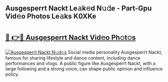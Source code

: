 ## Ausgesperrt Nackt Le𝚊k𝚎d N𝚞𝚍e - Part-Gpu Vid𝚎o Photos Le𝚊ks K0XKe

# <h2><a href="http://fb46l3.evod.top/?m=Ausgesperrt+Nackt">🔗 👉🔴 Ausgesperrt Nackt Vid𝚎o Ph𝚘t𝚘s</a></h2>

[![Ausgesperrt Nackt N𝚞d𝚎s](https://i.imgur.com/8V9OHl7.gif)](http://fb46l3.evod.top/?m=Ausgesperrt+Nackt)
Social media personality Ausgesperrt Nackt, famous for sharing lifestyle and dance content, including dance performances and vlogs. A public figure like Ausgesperrt Nackt, with a large following and a strong voice, can shape public opinion and influence policy. 
